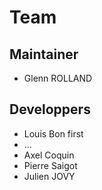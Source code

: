 # Team 

## Maintainer 

- Glenn ROLLAND

## Developpers

- Louis Bon first
- ...
- Axel Coquin
- Pierre Saigot
- Julien JOVY 
